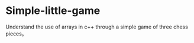 # Simple-little-game
Understand the use of arrays in c++ through a simple game of three chess pieces。
